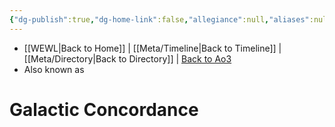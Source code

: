```yaml
---
{"dg-publish":true,"dg-home-link":false,"allegiance":null,"aliases":null,"tags":["unfinished","event"],"permalink":"/battles-major-events-wars-eras/galactic-concordance/","dgHomeLink":false,"dgPassFrontmatter":true}
---
```


- [[WEWL\|Back to Home]] | [[Meta/Timeline\|Back to Timeline]] | [[Meta/Directory\|Back to Directory]] | [Back to Ao3](https://archiveofourown.org/works/19334440/chapters/45992584)
- Also known as 

# Galactic Concordance

